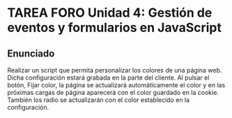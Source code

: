 # TAREA FORO Unidad 4: Gestión de eventos y formularios en JavaScript

## Enunciado

Realizar un script que permita personalizar los colores de una página web. Dicha configuración estará grabada en la parte del cliente. Al pulsar el botón, Fijar color, la página se actualizará automáticamente el color y en las próximas cargas de página aparecerá con el color guardado en la cookie. También los radio se actualizarán con el color establecido en la configuración.